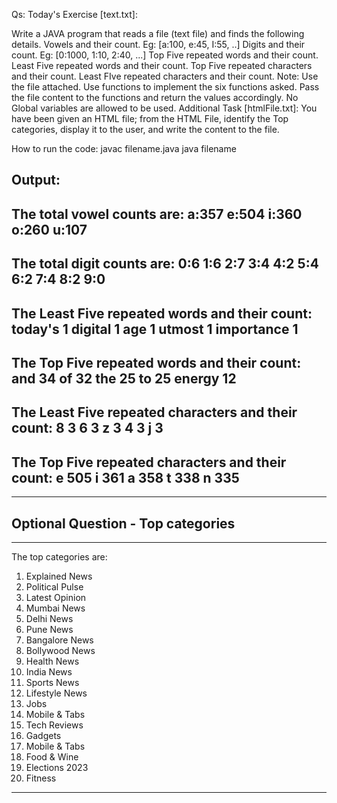 Qs:
Today's Exercise [text.txt]:

Write a JAVA program that reads a file (text file) and finds the following details.
Vowels and their count. Eg: [a:100, e:45, I:55, ..]
Digits and their count. Eg: [0:1000, 1:10, 2:40, ...]
Top Five repeated words and their count.
Least Five repeated words and their count.
Top Five repeated characters and their count.
Least FIve repeated characters and their count.
Note:
Use the file attached.
Use functions to implement the six functions asked.
Pass the file content to the functions and return the values accordingly.
No Global variables are allowed to be used.
Additional Task [htmlFile.txt]:
You have been given an HTML file; from the HTML File, identify the Top categories, display it to the user, and write the content to the file.

How to run the code:
javac filename.java
java filename

Output:
--------------------------------------------------------------------
The total vowel counts are:
a:357
e:504
i:360
o:260
u:107
--------------------------------------------------------------------
The total digit counts are:
0:6
1:6
2:7
3:4
4:2
5:4
6:2
7:4
8:2
9:0
--------------------------------------------------------------------
The Least Five repeated words and their count:
today's 1
digital 1
age 1
utmost 1
importance 1
--------------------------------------------------------------------
The Top Five repeated words and their count:
and 34
of 32
the 25
to 25
energy 12
--------------------------------------------------------------------
The Least Five repeated characters and their count:
8 3
6 3
z 3
4 3
j 3
--------------------------------------------------------------------
The Top Five repeated characters and their count:
e 505
i 361
a 358
t 338
n 335
--------------------------------------------------------------------
--------------------------------------------------------------------
Optional Question - Top categories
--------------------------------------------------------------------
--------------------------------------------------------------------
The top categories are: 
1. Explained News
2. Political Pulse
3. Latest Opinion
4. Mumbai News
5. Delhi News
6. Pune News
7. Bangalore News
8. Bollywood News
9. Health News
10. India News
11. Sports News
12. Lifestyle News
13. Jobs
14. Mobile &amp; Tabs
15. Tech Reviews
16. Gadgets
17. Mobile &amp; Tabs
18. Food &amp; Wine
19. Elections 2023
20. Fitness
--------------------------------------------------------------------